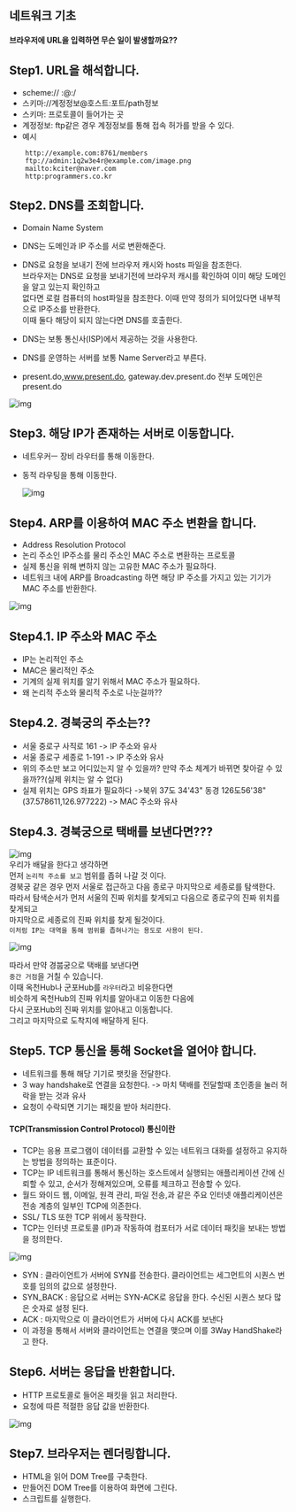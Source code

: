 ## 네트워크 기초
  
#### 브라우저에 URL을 입력하면 무슨 일이 발생할까요??  
  
## Step1. URL을 해석합니다.  
* scheme:// <user>:<password>@<host>:<port>/<url-path>
* 스키마://계정정보@호스트:포트/path정보
* 스키마: 프로토콜이 들어가는 곳
* 계정정보: ftp같은 경우 계정정보를 통해 접속 허가를 받을 수 있다.
* 예시  
```
    http://example.com:8761/members
    ftp://admin:1q2w3e4r@example.com/image.png
    mailto:kciter@naver.com
    http:programmers.co.kr
```  
  
## Step2. DNS를 조회합니다.  
* Domain Name System
* DNS는 도메인과 IP 주소를 서로 변환해준다.
* DNS로 요청을 보내기 전에 브라우저 캐시와 hosts 파일을 참조한다.  
    브라우저는 DNS로 요청을 보내기전에 브라우저 캐시를 확인하여 이미 해당 도메인을 알고 있는지 확인하고  
    없다면 로컬 컴퓨터의 host파일을 참조한다. 이때 만약 정의가 되어있다면 내부적으로 IP주소를 반환한다.  
    이때 둘다 해당이 되지 않는다면 DNS를 호출한다.  

* DNS는 보통 통신사(ISP)에서 제공하는 것을 사용한다.
* DNS를 운영하는 서버를 보통 Name Server라고 부른다.
* present.do,www.present.do, gateway.dev.present.do 전부 도메인은 present.do  

![img](../img/0.net.png)  
  
## Step3. 해당 IP가 존재하는 서버로 이동합니다.  
* 네트우커ㅡ 장비 라우터를 통해 이동한다.
* 동적 라우팅을 통해 이동한다.  
  

  ![img](../img/1.net.png)  
  
  
## Step4. ARP를 이용하여 MAC 주소 변환을 합니다.  
* Address Resolution Protocol
* 논리 주소인 IP주소를 물리 주소인 MAC 주소로 변환하는 프로토콜
* 실제 통신을 위해 변하지 않는 고유한 MAC 주소가 필요하다.
* 네트워크 내에 ARP를 Broadcasting 하면 해당 IP 주소를 가지고 있는 기기가 MAC 주소를 반환한다.  

![img](../img/2.net.png)  
  
## Step4.1. IP 주소와 MAC 주소
* IP는 논리적인 주소
* MAC은 물리적인 주소
* 기계의 실제 위치를 알기 위해서 MAC 주소가 필요하다.
* 왜 논리적 주소와 물리적 주소로 나눈걸까??  
  
## Step4.2. 경북궁의 주소는??  
* 서울 중로구 사직로 161   -> IP 주소와 유사
* 서울 종로구 세종로 1-191 -> IP 주소와 유사
* 위의 주소만 보고 어디있는지 알 수 있을까? 만약 주소 체계가 바뀌면 찾아갈 수 있을까??(실제 위치는 알 수 없다)  
* 실제 위치는 GPS 좌표가 필요하다 ->북위 37도 34'43" 동경 126도56'38"(37.578611,126.977222)  -> MAC 주소와 유사  
  
## Step4.3. 경북궁으로 택배를 보낸다면???  
![img](../img/3.net.png)  
우리가 배달을 한다고 생각하면  
먼저 `논리적 주소를 보고` 범위를 좁혀 나갈 것 이다.  
경북궁 같은 경우 먼저 서울로 접근하고 다음 종로구 마지막으로 세종로를 탐색한다.  
따라서 탐색순서가 먼저 서울의 진짜 위치를 찾게되고 다음으로 종로구의 진짜 위치를 찾게되고  
마지막으로 세종로의 진짜 위치를 찾게 될것이다.  
`이처럼 IP는 대역을 통해 범위를 좁혀나가는 용도로 사용이 된다.`  

![img](../img/4.net.png)  
  
따라서 만약 경붑궁으로 택배를 보낸다면  
`중간 거점`을 거칠 수 있습니다.  
이때 옥천Hub나 군포Hub를 `라우터`라고 비유한다면  
비슷하게 옥천Hub의 진짜 위치를 알아내고 이동한 다음에  
다시 군포Hub의 진짜 위치를 알아내고 이동합니다.  
그리고 마지막으로 도착지에 배달하게 된다.  
  
## Step5. TCP 통신을 통해 Socket을 열어야 합니다.  
* 네트워크를 통해 해당 기기로 팻킷을 전달한다.
* 3 way handshake로 연결을 요청한다.  -> 마치 택배를 전달할때 초인종을 눌러 허락을 받는 것과 유사
* 요청이 수락되면 기기는 패킷을 받아 처리한다.  

#### TCP(Transmission Control Protocol) 통신이란
  * TCP는 응용 프로그램이 데이터를 교환할 수 있는 네트워크 대화를 설정하고 유지하는 방법을 정의하는 표준이다.
  * TCP는 IP 네트워크를 통해서 통신하는 호스트에서 실행되는 애플리케이션 간에 신뢰할 수 있고, 순서가 정해져있으며, 오류를 체크하고 전송할 수 있다.
  * 월드 와이드 웹, 이메일, 원격 관리, 파일 전송,과 같은 주요 인터넷 애플리케이션은 전송 계층의 일부인 TCP에 의존한다.
  * SSL/ TLS 또한 TCP 위에서 동작한다.
  * TCP는 인터넷 프로토콜 (IP)과 작동하여 컴포터가 서로 데이터 패킷을 보내는 방법을 정의한다.
  
![img](../img/0.tcp.png)  
    
  * SYN : 클라이언트가 서버에 SYN를 전송한다. 클라이언트는 세그먼트의 시퀀스 번호를 임의의 값으로 설정한다.
  * SYN_BACK : 응답으로 서버는 SYN-ACK로 응답을 한다. 수신된 시퀀스 보다 많은 숫자로 설정 된다.
  * ACK : 마지막으로 이 클라이언트가 서버에 다시 ACK를 보낸다
  * 이 과정을 통해서 서버와 클라이언트는 연결을 맺으며 이를 3Way HandShake라고 한다.
  

## Step6. 서버는 응답을 반환합니다.
* HTTP 프로토콜로 들어온 패킷을 읽고 처리한다.
* 요청에 따른 적절한 응답 값을 반환한다.  

![img](../img/1.tcp.png)  
  
## Step7. 브라우저는 렌더링합니다.
* HTML을 읽어 DOM Tree를 구축한다.
* 만들어진 DOM Tree를 이용하여 화면에 그린다.
* 스크립트를 실행한다.


